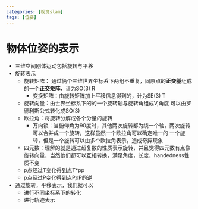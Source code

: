 ```yaml
---
categories: [视觉slam]
tags: [位姿]
---
```

# 物体位姿的表示

- 三维空间刚体运动包括旋转与平移
- 旋转表示
  - 旋转矩阵： 通过俩个三维世界坐标系下两组不重复，同原点的**正交基**组成的一个**正交矩阵**，计为SO(3) R
    - 变换矩阵：由旋转矩阵加上平移信息得到的，计为SE(3) T
  - 旋转向量：由世界坐标系下的的一个旋转轴与旋转角组成V,角度  可以由罗德利斯公式转化成SO(3)
  - 欧拉角：将旋转分解成各个分量的旋转
    - 万向锁：当俯仰角为90度时，其他两次旋转都为绕一个轴，两次旋转可以合并成一个旋转，这样虽然一个欧拉角可以确定唯一的 一个旋转，但是一个旋转可以由多个欧拉角表示，造成奇异现象
  - 四元数：理解的就是通过超复数的性质表示旋转，并且觉得四元数有点像旋转向量，当然他们都可以互相转换，满足角度，长度，handedness性质不变
  - p点经过T变化得到点T*pp
  - p点经过P变化得到点P*p*P的逆
- 通过旋转，平移表示，我们就可以
  - 进行不同坐标系下的转化
  - 进行轨迹表示
